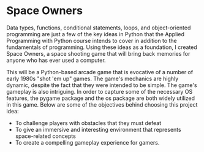 # Space Owners
Data types, functions, conditional statements, loops, and object-oriented programming are just a few of
the key ideas in Python that the Applied Programming with Python course intends to cover in addition to
the fundamentals of programming. Using these ideas as a foundation, I created Space Owners, a space
shooting game that will bring back memories for anyone who has ever used a computer.


This will be a Python-based arcade game that is evocative of a number of early 1980s "shot 'em up" games.
The game's mechanics are highly dynamic, despite the fact that they were intended to be simple. The
game's gameplay is also intriguing. In order to capture some of the necessary OS features, the pygame
package and the os package are both widely utilized in this game. Below are some of the objectives behind
choosing this project idea:

- To challenge players with obstacles that they must defeat
- To give an immersive and interesting environment that represents space-related concepts
- To create a compelling gameplay experience for gamers.
 
